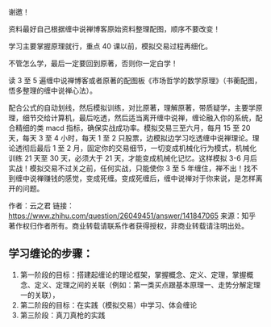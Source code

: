 谢邀！

资料最好自己根据缠中说禅博客原始资料整理配图，顺序不要改变！

学习主要掌握原理就行，重点 40 课以前，模拟交易过程再细化。

不管怎么学，最后一定要回到原著，否则你一定白学！

读 3 至 5 遍缠中说禅博客或者原著的配图板《市场哲学的数学原理》（书蘅配图，悟多整理的缠中说禅心法）。

配合公式的自动划线，然后模拟训练，对比原著，理解原著，带质疑学，主要学原理，细节交给计算机，最后吃透，然后适当离开缠中说禅，缠论融入你的系统，配合精细的类 macd 指标，确保实战成功率。模拟交易三至六月，每月 15 至 20 天，每天 3 至 4 小时，每天 1 至 2 只股票，边模拟边学习吃透缠中说禅理论。理论透彻后最后 1 至 2 月，固定你的交易细节，一切变成机械化行为模式，机械化训练 21 天至 30 天，必须大于 21 天，才能变成机械化记忆。这样模拟 3-6 月后实战！模拟交易不过关之前，任何实战，只能使你 3 至 5 年缠住，禅不出！找不到缠中说禅赚钱的感觉，变成死缠。变成死缠后，缠中说禅对于你来说，是怎样离开的问题。

作者：云之君
链接：https://www.zhihu.com/question/26049451/answer/141847065
来源：知乎
著作权归作者所有。商业转载请联系作者获得授权，非商业转载请注明出处。

## 学习缠论的步骤：

1. 第一阶段的目标：搭建起缠论的理论框架，掌握概念、定义、定理，掌握概念、定义、定理之间的关联（例如：第一类买点跟基本原理一、走势分解定理一的关联），
2. 第二阶段的目标：在实践（模拟交易）中学习、体会缠论
3. 第三阶段：真刀真枪的实践
